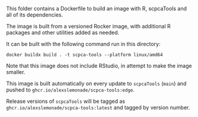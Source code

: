 This folder contains a Dockerfile to build an image with R, scpcaTools and all of its dependencies.

The image is built from a versioned Rocker image, with additional R packages and other utilities added as needed.

It can be built with the following command run in this directory:

```
docker buildx build . -t scpca-tools --platform linux/amd64
```

Note that this image does not include RStudio, in attempt to make the image smaller. 

This image is built automatically on every update to `scpcaTools` (`main`) and pushed to `ghcr.io/alexslemonade/scpca-tools:edge`.

Release versions of `scpcaTools` will be tagged as `ghcr.io/alexslemonade/scpca-tools:latest` and tagged by version number.
